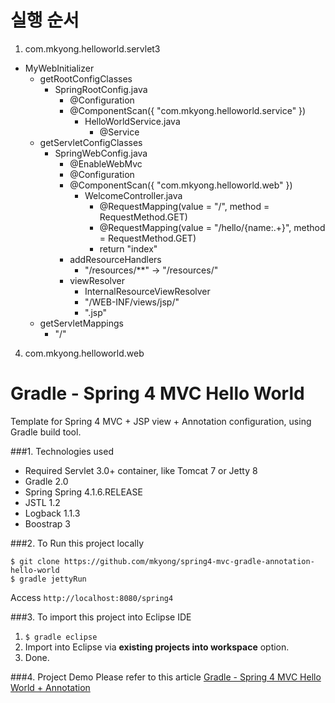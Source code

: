 실행 순서
=============================== 
1. com.mkyong.helloworld.servlet3
  - MyWebInitializer
    - getRootConfigClasses
      - SpringRootConfig.java
        - @Configuration
        - @ComponentScan({ "com.mkyong.helloworld.service" })
          - HelloWorldService.java
            - @Service
    - getServletConfigClasses
      - SpringWebConfig.java
        - @EnableWebMvc
        - @Configuration
        - @ComponentScan({ "com.mkyong.helloworld.web" })
          - WelcomeController.java
            - @RequestMapping(value = "/", method = RequestMethod.GET)
            - @RequestMapping(value = "/hello/{name:.+}", method = RequestMethod.GET)
            - return "index"
        - addResourceHandlers
          - "/resources/**" -> "/resources/"
        - viewResolver
          - InternalResourceViewResolver
          - "/WEB-INF/views/jsp/"
          - ".jsp"
    - getServletMappings
      - "/"

4. com.mkyong.helloworld.web



Gradle - Spring 4 MVC Hello World
===============================
Template for Spring 4 MVC + JSP view + Annotation configuration, using Gradle build tool.

###1. Technologies used
* Required Servlet 3.0+ container, like Tomcat 7 or Jetty 8
* Gradle 2.0
* Spring Spring 4.1.6.RELEASE
* JSTL 1.2
* Logback 1.1.3
* Boostrap 3

###2. To Run this project locally
```shell
$ git clone https://github.com/mkyong/spring4-mvc-gradle-annotation-hello-world
$ gradle jettyRun
```
Access ```http://localhost:8080/spring4```

###3. To import this project into Eclipse IDE
1. ```$ gradle eclipse```
2. Import into Eclipse via **existing projects into workspace** option.
3. Done.

###4. Project Demo
Please refer to this article [Gradle - Spring 4 MVC Hello World + Annotation ](http://www.mkyong.com/spring-mvc/gradle-spring-4-mvc-hello-world-example-annotation/)

